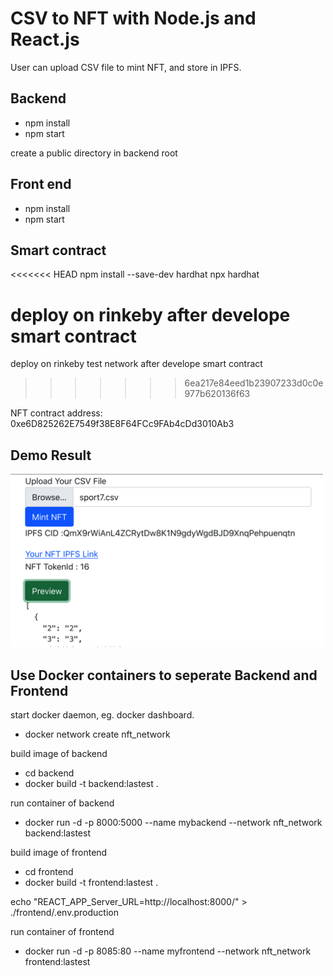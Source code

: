 # CSV to NFT with Node.js and React.js

User can upload CSV file to mint NFT, and store in IPFS.


## Backend
- npm install
- npm start

create a public directory in backend root

## Front end
- npm install
- npm start

## Smart contract

<<<<<<< HEAD
npm install --save-dev hardhat
npx hardhat

deploy on rinkeby after develope smart contract 
=======
deploy on rinkeby test network after develope smart contract 
>>>>>>> 6ea217e84eed1b23907233d0c0e977b620136f63

NFT contract address: 0xe6D825262E7549f38E8F64FCc9FAb4cDd3010Ab3

## Demo Result

<img src="demo.png" width="500px" /> 

## Use Docker containers to seperate Backend and Frontend

start docker daemon, eg. docker dashboard.

- docker network create nft_network

build image of backend

- cd backend
- docker build -t backend:lastest .

run container of backend
- docker run -d -p 8000:5000 --name mybackend --network nft_network backend:lastest

build image of frontend

- cd frontend
- docker build -t frontend:lastest .

echo "REACT_APP_Server_URL=http://localhost:8000/" > ./frontend/.env.production

run container of frontend
- docker run -d -p 8085:80 --name myfrontend --network nft_network frontend:lastest


